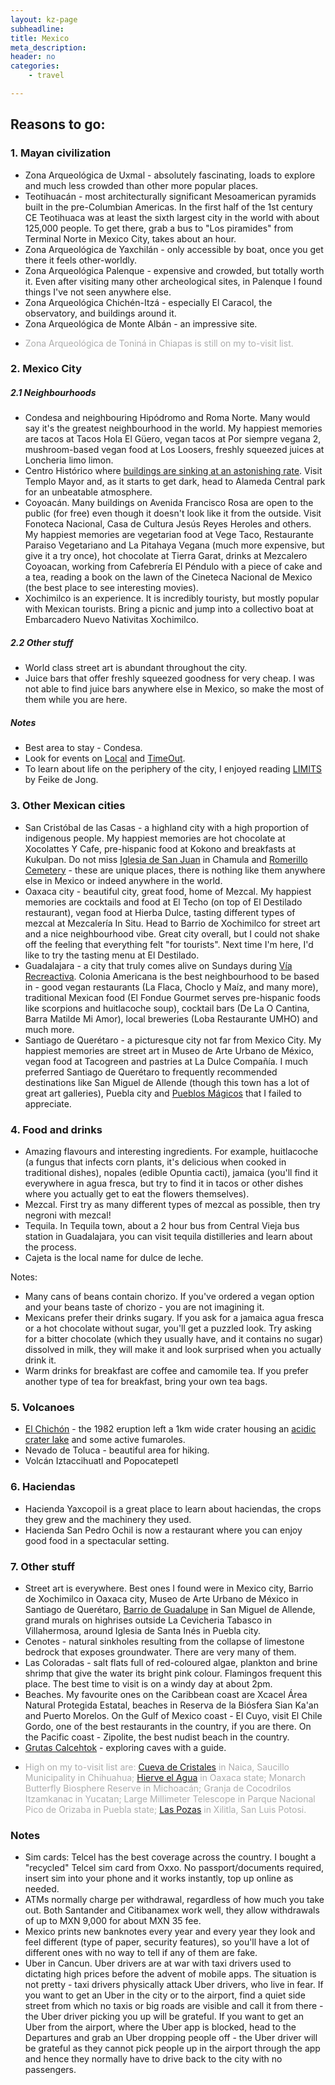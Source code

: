 ```yaml
---
layout: kz-page
subheadline: 
title: Mexico
meta_description: 
header: no
categories:
    - travel

---
```


## Reasons to go:

### 1. Mayan civilization

* Zona Arqueológica de Uxmal - absolutely fascinating, loads to explore and much less crowded than other more popular places.
* Teotihuacán - most architecturally significant Mesoamerican pyramids built in the pre-Columbian Americas. In the first half of the 1st century CE Teotihuaca was at least the sixth largest city in the world with about 125,000 people. To get there, grab a bus to "Los piramides" from Terminal Norte in Mexico City, takes about an hour.
* Zona Arqueológica de Yaxchilán - only accessible by boat, once you get there it feels other-worldly.
* Zona Arqueológica Palenque - expensive and crowded, but totally worth it. Even after visiting many other archeological sites, in Palenque I found things I've not seen anywhere else. 
* Zona Arqueológica Chichén-Itzá - especially El Caracol, the observatory, and buildings around it.
* Zona Arqueológica de Monte Albán - an impressive site.
* <p style="color:#AEAEAE">Zona Arqueológica de Toniná in Chiapas is still on my to-visit list.</p>

### <a name="cdmx"></a> 2. Mexico City

##### 2.1 Neighbourhoods
* Condesa and neighbouring Hipódromo and Roma Norte. Many would say it's the greatest neighbourhood in the world. My happiest memories are tacos at Tacos Hola El Güero, vegan tacos at Por siempre vegana 2, mushroom-based vegan food at Los Loosers, freshly squeezed juices at Loncheria limo limon.
* Centro Histórico where [buildings are sinking at an astonishing rate](https://www.wired.com/story/mexico-city-could-sink-up-to-65-feet). Visit Templo Mayor and, as it starts to get dark, head to Alameda Central park for an unbeatable atmosphere.
* Coyoacán. Many buildings on Avenida Francisco Rosa are open to the public (for free) even though it doesn't look like it from the outside. Visit Fonoteca Nacional, Casa de Cultura Jesús Reyes Heroles and others. My happiest memories are vegetarian food at Vege Taco, Restaurante Paraiso Vegetariano and La Pitahaya Vegana (much more expensive, but give it a try once), hot chocolate at Tierra Garat, drinks at Mezcalero Coyoacan, working from Cafebrería El Péndulo with a piece of cake and a tea, reading a book on the lawn of the Cineteca Nacional de Mexico (the best place to see interesting movies). 
* Xochimilco is an experience. It is incredibly touristy, but mostly popular with Mexican tourists. Bring a picnic and jump into a collectivo boat at Embarcadero Nuevo Nativitas Xochimilco.

##### 2.2 Other stuff
* World class street art is abundant throughout the city.
* Juice bars that offer freshly squeezed goodness for very cheap. I was not able to find juice bars anywhere else in Mexico, so make the most of them while you are here.

##### Notes
* Best area to stay - Condesa.
* Look for events on [Local](https://local.mx/) and [TimeOut](https://www.timeoutmexico.mx/ciudad-de-mexico).
* To learn about life on the periphery of the city, I enjoyed reading [LIMITS](http://www.limits.mx) by Feike de Jong.

### <a name="cities"></a>  3. Other Mexican cities

* San Cristóbal de las Casas - a highland city with a high proportion of indigenous people. My happiest memories are hot chocolate at Xocolattes Y Cafe, pre-hispanic food at Kokono and breakfasts at Kukulpan. Do not miss [Iglesia de San Juan](https://www.atlasobscura.com/places/iglesia-de-san-juan-chamula) in Chamula and [Romerillo Cemetery](https://www.atlasobscura.com/places/maya-crosses-of-romerillo-cemetery) - these are unique places, there is nothing like them anywhere else in Mexico or indeed anywhere in the world.
* Oaxaca city - beautiful city, great food, home of Mezcal. My happiest memories are cocktails and food at El Techo (on top of El Destilado restaurant), vegan food at Hierba Dulce, tasting different types of mezcal at Mezcalería In Situ. Head to Barrio de Xochimilco for street art and a nice neighbourhood vibe. Great city overall, but I could not shake off the feeling that everything felt "for tourists". Next time I'm here, I'd like to try the tasting menu at El Destilado.
* Guadalajara - a city that truly comes alive on Sundays during [Vía Recreactiva](https://www.viarecreactiva.org/). Colonia Americana is the best neighbourhood to be based in - good vegan restaurants (La Flaca, Choclo y Maíz, and many more), traditional Mexican food (El Fondue Gourmet serves pre-hispanic foods like scorpions and huitlacoche soup), cocktail bars (De La O Cantina, Barra Matilde Mi Amor), local breweries (Loba Restaurante UMHO) and much more.
* Santiago de Querétaro - a picturesque city not far from Mexico City. My happiest memories are street art in Museo de Arte Urbano de México, vegan food at Tacogreen and pastries at La Dulce Compañía. I much preferred Santiago de Querétaro to frequently recommended destinations like San Miguel de Allende (though this town has a lot of great art galleries), Puebla city and [Pueblos Mágicos](https://en.wikipedia.org/wiki/Pueblos_M%C3%A1gicos) that I failed to appreciate. 


### 4. Food and drinks

* Amazing flavours and interesting ingredients. For example, huitlacoche (a fungus that infects corn plants, it's delicious when cooked in traditional dishes), nopales (edible Opuntia cacti), jamaica (you'll find it everywhere in agua fresca, but try to find it in tacos or other dishes where you actually get to eat the flowers themselves).
* Mezcal. First try as many different types of mezcal as possible, then try negroni with mezcal!
* Tequila. In Tequila town, about a 2 hour bus from Central Vieja bus station in Guadalajara, you can visit tequila distilleries and learn about the process. 
* Cajeta is the local name for dulce de leche. 

Notes:
* Many cans of beans contain chorizo. If you've ordered a vegan option and your beans taste of chorizo - you are not imagining it.
* Mexicans prefer their drinks sugary. If you ask for a jamaica agua fresca or a hot chocolate without sugar, you'll get a puzzled look. Try asking for a bitter chocolate (which they usually have, and it contains no sugar) dissolved in milk, they will make it and look surprised when you actually drink it.
* Warm drinks for breakfast are coffee and camomile tea. If you prefer another type of tea for breakfast, bring your own tea bags.


### 5. Volcanoes

* [El Chichón](https://en.wikipedia.org/wiki/El_Chich%C3%B3n) - the 1982 eruption left a 1km wide crater housing an [acidic crater lake](https://www.summitpost.org/el-chichonal/638852) and some active fumaroles.
* Nevado de Toluca - beautiful area for hiking.
* Volcán Iztaccihuatl and Popocatepetl


### 6. Haciendas

* Hacienda Yaxcopoil is a great place to learn about haciendas, the crops they grew and the machinery they used.
* Hacienda San Pedro Ochil is now a restaurant where you can enjoy good food in a spectacular setting.


### 7. Other stuff

* Street art is everywhere. Best ones I found were in Mexico city, Barrio de Xochimilco in Oaxaca city, Museo de Arte Urbano de México in Santiago de Querétaro, [Barrio de Guadalupe](https://www.atlasobscura.com/places/barrio-de-guadalupe-street-art-murals) in San Miguel de Allende, grand murals on highrises outside La Cevicheria Tabasco in Villahermosa, around Iglesia de Santa Inés in Puebla city.
* Cenotes - natural sinkholes resulting from the collapse of limestone bedrock that exposes groundwater. There are very many of them.
* Las Coloradas - salt flats full of red-coloured algae, plankton and brine shrimp that give the water its bright pink colour. Flamingos frequent this place. The best time to visit is on a windy day at about 2pm.
* Beaches. My favourite ones on the Caribbean coast are Xcacel Área Natural Protegida Estatal, beaches in Reserva de la Biósfera Sian Ka'an and Puerto Morelos. On the Gulf of Mexico coast - El Cuyo, visit El Chile Gordo, one of the best restaurants in the country, if you are there. On the Pacific coast - Zipolite, the best nudist beach in the country.
* [Grutas Calcehtok](https://www.lonelyplanet.com/mexico/yucatan-peninsula/south-of-merida/attractions/grutas-de-calcehtok/a/poi-sig/1159565/1330303) - exploring caves with a guide.
* <p style="color:#AEAEAE">High on my to-visit list are: <a href="https://en.wikipedia.org/wiki/Cave_of_the_Crystals" target="_blank">Cueva de Cristales</a> in Naica, Saucillo Municipality in Chihuahua; <a href="https://en.wikipedia.org/wiki/Hierve_el_Agua" target="_blank">Hierve el Agua</a> in Oaxaca state; Monarch Butterfly Biosphere Reserve in Michoacán; Granja de Cocodrilos Itzamkanac in Yucatan; Large Millimeter Telescope in Parque Nacional Pico de Orizaba in Puebla state; <a href="https://en.wikipedia.org/wiki/Las_Pozas" target="_blank">Las Pozas</a> in Xilitla, San Luis Potosi.</p>



### Notes
* Sim cards: Telcel has the best coverage across the country. I bought a "recycled" Telcel sim card from Oxxo. No passport/documents required, insert sim into your phone and it works instantly, top up online as needed.
* ATMs normally charge per withdrawal, regardless of how much you take out. Both Santander and Citibanamex work well, they allow withdrawals of up to MXN 9,000 for about MXN 35 fee.
* Mexico prints new banknotes every year and every year they look and feel different (type of paper, security features), so you'll have a lot of different ones with no way to tell if any of them are fake. 
* Uber in Cancun. Uber drivers are at war with taxi drivers used to dictating high prices before the advent of mobile apps. The situation is not pretty - taxi drivers physically attack Uber drivers, who live in fear. If you want to get an Uber in the city or to the airport, find a quiet side street from which no taxis or big roads are visible and call it from there - the Uber driver picking you up will be grateful. If you want to get an Uber from the airport, where the Uber app is blocked, head to the Departures and grab an Uber dropping people off - the Uber driver will be grateful as they cannot pick people up in the airport through the app and hence they normally have to drive back to the city with no passengers.
